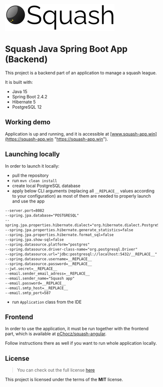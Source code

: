 ![Squash logo](src/main/resources/static/squash_logo.svg "Squash logo")

# Squash Java Spring Boot App (Backend)

This project is a backend part of an application to manage a squash league.

It is built with:

* Java 15
* Spring Boot 2.4.2
* Hibernate 5
* PostgreSQL 12


## Working demo

Application is up and running, and it is accessible at 
[www.squash-app.win](https://squash-app.win "https://squash-app.win").


## Launching locally

In order to launch it locally:

* pull the repository
* run `mvn clean install`
* create local PostgreSQL database
* apply below CLI arguments (replacing all `__REPLACE__` values according to your configuration) as most of them are needed to properly launch and use the app
```
--server.port=8082
--spring.jpa.database="POSTGRESQL"
--spring.jpa.properties.hibernate.dialect="org.hibernate.dialect.PostgreSQLDialect"
--spring.jpa.properties.hibernate.generate_statistics=false
--spring.jpa.properties.hibernate.format_sql=false
--spring.jpa.show-sql=false
--spring.datasource.platform="postgres"
--spring.datasource.driver-class-name="org.postgresql.Driver"
--spring.datasource.url="jdbc:postgresql://localhost:5432/__REPLACE__"
--spring.datasource.username=__REPLACE__
--spring.datasource.password=__REPLACE__
--jwt.secret=__REPLACE__
--email.sender_email_adress=__REPLACE__
--email.sender_name="Squash app"
--email.password=__REPLACE__
--email.smtp_host=__REPLACE__
--email.smtp_port=587
```
* run `Application` class from the IDE


## Frontend

In order to use the application, it must be run together with the frontend part, 
which is available at 
[pChocz/squash-angular](https://github.com/pChocz/squash-angular "https://github.com/pChocz/squash-angular").

Follow instructions there as well if you want to run whole application locally.


## License

>You can check out the full license [here](https://github.com/pChocz/squash-rest-api/blob/master/LICENSE)

This project is licensed under the terms of the **MIT** license.
